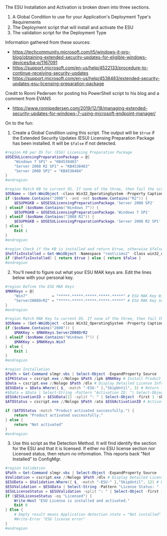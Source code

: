 The ESU Installation and Activation is broken down into three sections.

1) A Global Condition to use for your Application's Deployment Type's Requirements
2) The Deployment script that will install and activate the ESU
3) The validation script for the Deployment Type

Information gathered from these sources:
- https://techcommunity.microsoft.com/t5/windows-it-pro-blog/obtaining-extended-security-updates-for-eligible-windows-devices/ba-p/1167091
- https://support.microsoft.com/en-us/help/4522133/procedure-to-continue-receiving-security-updates
- https://support.microsoft.com/en-us/help/4538483/extended-security-updates-esu-licensing-preparation-package

Credit to Ronni Pedersen for posting his PowerShell script to his blog and a comment from EVANS
- https://www.ronnipedersen.com/2019/12/18/managing-extended-security-updates-for-windows-7-using-microsoft-endpoint-manager/


On to the fun:

1) Create a Global Condition using this script.
The output will be `$true` if the Extended Security Updates (ESU) Licensing Preparation Package has been installed.
It will be `$false` if not detected.

```powershell
#region KB per OS for (ESU) Licensing Preparation Package
$OSESULicensingPreparationPackage = @{
    "Windows 7 SP1" = "KB4538483"
    "Server 2008 R2 SP1" = "KB4538483"
    "Server 2008 SP2" = "KB4538484"
}
#endregion

#region Match KB to current OS. If none of the three, then fail the script.
$OSName = (Get-WmiObject -class Win32_OperatingSystem -Property Caption).Caption
if ($osName.Contains("2008") -and -not $osName.Contains("R2")) {
    $ESUPKGKB = $OSESULicensingPreparationPackage.'Server 2008 SP2'
} elseif ($osName.Contains("Windows 7")) {
    $ESUPKGKB = $OSESULicensingPreparationPackage.'Windows 7 SP1'
} elseif ($osName.Contains("2008 R2")) {
    $ESUPKGKB = $OSESULicensingPreparationPackage.'Server 2008 R2 SP1'
} else {
    Exit 1
}
#endregion

#region Check if the KB is installed and return $true, otherwise $false
$hotfixInstalled = Get-WmiObject -Namespace "root\cimv2" -Class win32_quickfixengineering -Property HotFixID | Where-Object { $_.HotFixID -match $ESUPKGKB }
if ($hotfixInstalled) { return $true } else { return $false }
#endregion
```

2) You'll need to figure out what your ESU MAK keys are. Edit the lines below with your personal key.

```powershell
#region Define the ESU MAK Keys
$MAKKeys = @{
    "Win7"           = "*****-*****-*****-*****-*****" # ESU MAK Key Windows 7
    "Server2008OrR2" = "*****-*****-*****-*****-*****" # ESU MAK Key Server 2008/2008R2
}
#endregion

#region Match MAK Key to current OS. If none of the three, then fail the script.
$OSName = (Get-WmiObject -class Win32_OperatingSystem -Property Caption).Caption
if ($osName.Contains("2008")) {
    $MAKKey = $MAKKeys.Server2008OrR2
} elseif ($osName.Contains("Windows 7")) {
    $MAKKey = $MAKKeys.Win7
} else {
    Exit 1
}
#endregion

#region Installation
$Path = Get-Command slmgr.vbs | Select-Object -ExpandProperty Source
$IPKStatus = cscript.exe //Nologo $Path /ipk $MAKKey # Install Product Key
$Data = cscript.exe //Nologo $Path /dlv # Display Detailed License Information
$ESUData = $Data.Where({ $_ -match "-ESU-" },"SkipUntil", 3) # Return first three lines of the ESU code
#$Data = $Data | Select-String -Pattern "Activation ID: "| Select-Object -expand line # Filter to line with Activation ID
$ESUActivationID = $ESUData[2] -split ": " | Select-Object -first 1 -skip 1 # Get Activation ID
$ATOStatus = cscript.exe //Nologo $Path /ato $ESUActivationID # Activate Windows using Activation ID

if ($ATOStatus -match "Product activated successfully.") {
    return "Product activated successfully."
} else {
    return "Not activated"
}
#endregion
```

3) Use this script as the Detection Method. It will find identify the section for the ESU and that it is licensed.
If either no ESU license section nor Licensed status, then return no information. This reports back "Not Installed" to ConfigMgr.

```powershell
#region Validation
$Path = Get-Command slmgr.vbs | Select-Object -ExpandProperty Source
$Validation = cscript.exe //Nologo $Path /dlv # Display Detailed License Information
$ESUData = $Validation.Where({ $_ -match "-ESU-" },"SkipUntil", 12) # Return 12 lines of the ESU code
$ESUValidation = $ESUData | Select-String -Pattern "License Status: " | Select-Object -expand line # Filter to line with License Status
$ESULicenseStatus = $ESUValidation -split ": " | Select-Object -first 1 -skip 1 # Get License Status
If ($ESULicenseStatus -eq "Licensed") {
    Write-Host "ESU License is installed and activated."
    Exit 0
} Else {
    # Empty result means Application detection state = "Not installed"
    #Write-Error "ESU license error"
}
#endregion
```
